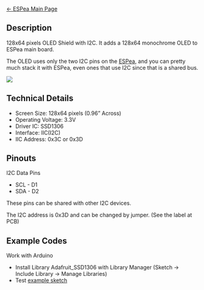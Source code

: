 [← ESPea Main Page](/ESPea_And_Shields "wikilink")

## Description

128x64 pixels OLED Shield with I2C. It adds a 128x64 monochrome OLED to
ESPea main board.

The OLED uses only the two I2C pins on the [ESPea](/ESPea "wikilink"),
and you can pretty much stack it with ESPea, even ones that use I2C
since that is a shared bus.

<img src="http://7fvk57.com1.z0.glb.clouddn.com/oled-3.jpg-640.jpg">

## Technical Details

  - Screen Size: 128x64 pixels (0.96” Across)
  - Operating Voltage: 3.3V
  - Driver IC: SSD1306
  - Interface: IIC(I2C)
  - IIC Address: 0x3C or 0x3D

## Pinouts

I2C Data Pins

  - SCL - D1
  - SDA - D2

These pins can be shared with other I2C devices.

The I2C address is 0x3D and can be changed by jumper. (See the label at
PCB)

## Example Codes

Work with Arduino

  - Install Library Adafruit_SSD1306 with Library Manager (Sketch -\>
    Include Library -\> Manage Libraries)
  - Test [example
    sketch](https://github.com/AprilBrother/ESPea-Examples/tree/master/examples/03.Shields/shield-oled)